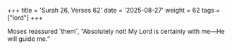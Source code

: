 +++
title = 'Surah 26, Verses 62'
date = '2025-08-27'
weight = 62
tags = ["lord"]
+++

Moses reassured ˹them˺, “Absolutely not! My Lord is certainly with me—He will guide me.”